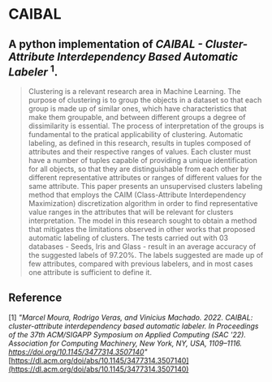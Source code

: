 CAIBAL
=====
## A python implementation of *CAIBAL - Cluster-Attribute Interdependency Based Automatic Labeler* <sup>1</sup>. 

> Clustering is a relevant research area in Machine Learning. The purpose of clustering is to group the objects in a dataset so that each group is made up of similar ones, which have characteristics that make them groupable, and between different groups a degree of dissimilarity is essential. The process of interpretation of the groups is fundamental to the pratical applicability of clustering. Automatic labeling, as defined in this research, results in tuples composed of attributes and their respective ranges of values. Each cluster must have a number of tuples capable of providing a unique identification for all objects, so that they are distinguishable from each other by different representative attributes or ranges of different values for the same attribute. This paper presents an unsupervised clusters labeling method that employs the CAIM (Class-Attribute Interdependency Maximization) discretization algorithm in order to find representative value ranges in the attributes that will be relevant for clusters interpretation. The model in this research sought to obtain a method that mitigates the limitations observed in other works that proposed automatic labeling of clusters. The tests carried out with 03 databases - Seeds, Iris and Glass - result in an average accuracy of the suggested labels of 97.20%. The labels suggested are made up of few attributes, compared with previous labelers, and in most cases one attribute is sufficient to define it.

Reference
-----
[1] *"Marcel Moura, Rodrigo Veras, and Vinicius Machado. 2022. CAIBAL: cluster-attribute interdependency based automatic labeler. In Proceedings of the 37th ACM/SIGAPP Symposium on Applied Computing (SAC '22). Association for Computing Machinery, New York, NY, USA, 1109–1116. https://doi.org/10.1145/3477314.3507140"*
[https://dl.acm.org/doi/abs/10.1145/3477314.3507140](https://dl.acm.org/doi/abs/10.1145/3477314.3507140)
